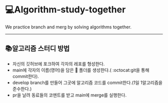 # 💻Algorithm-study-together
<p>We practice branch and merg by solving algorithms together.</p>

---


## 📚알고리즘 스터디 방법

<ul>
   <li>자신의 깃허브에 포크하여 각자의 레포를 형성한다.</li>
   <li>main에 각자의 이름(영어)을 담은 💾 폴더를 생성한다.( :octocat:git을 통해 commit한다).</li>
   <li>develop branch를 만들어 그곳에 알고리즘 코드를 commit한다.(1일 1알고리즘을 준수한다.)</li>
   <li>pr을 날려 동료들의 코멘트를 받고 main에 merge를 실행한다.</li>   
</ul>

<br>

  


